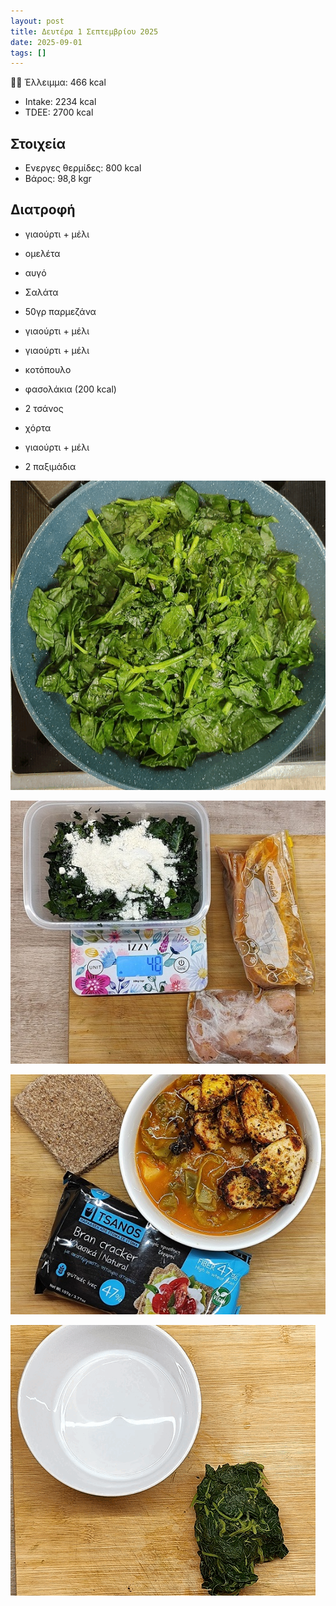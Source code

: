 ```yaml
---
layout: post
title: Δευτέρα 1 Σεπτεμβρίου 2025
date: 2025-09-01
tags: []
---
```


💪🏻 Έλλειμμα: <span class="green">466 kcal</span>

- Intake: 2234 kcal
- TDEE: 2700 kcal

## Στοιχεία

- Ενεργες θερμίδες: 800 kcal
- Βάρος: 98,8 kgr

## Διατροφή

- γιαούρτι + μέλι
- ομελέτα
- αυγό

- Σαλάτα
- 50γρ παρμεζάνα

- γιαούρτι + μέλι
- γιαούρτι + μέλι

- κοτόπουλο
- φασολάκια (200 kcal)
- 2 τσάνος
- χόρτα

- γιαούρτι + μέλι
- 2 παξιμάδια



![pic](/pics/2025-09-01/omelet.gif)<br>

![pic](/pics/2025-09-01/1.jpg)<br>

![pic](/pics/2025-09-01/2.jpg)<br>

![pic](/pics/2025-09-01/greens.gif)<br>
